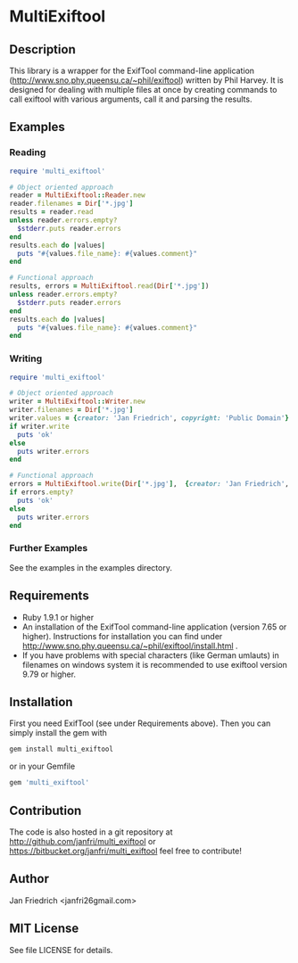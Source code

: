 # MultiExiftool

## Description

This library is a wrapper for the ExifTool command-line application
(http://www.sno.phy.queensu.ca/~phil/exiftool) written by Phil Harvey.
It is designed for dealing with multiple files at once by creating
commands to call exiftool with various arguments, call it and parsing
the results.

## Examples

### Reading

```ruby
require 'multi_exiftool'

# Object oriented approach
reader = MultiExiftool::Reader.new
reader.filenames = Dir['*.jpg']
results = reader.read
unless reader.errors.empty?
  $stderr.puts reader.errors
end
results.each do |values|
  puts "#{values.file_name}: #{values.comment}"
end

# Functional approach
results, errors = MultiExiftool.read(Dir['*.jpg'])
unless reader.errors.empty?
  $stderr.puts reader.errors
end
results.each do |values|
  puts "#{values.file_name}: #{values.comment}"
end
```

### Writing

```ruby
require 'multi_exiftool'

# Object oriented approach
writer = MultiExiftool::Writer.new
writer.filenames = Dir['*.jpg']
writer.values = {creator: 'Jan Friedrich', copyright: 'Public Domain'}
if writer.write
  puts 'ok'
else
  puts writer.errors
end

# Functional approach
errors = MultiExiftool.write(Dir['*.jpg'],  {creator: 'Jan Friedrich', copyright: 'Public Domain'})
if errors.empty?
  puts 'ok'
else
  puts writer.errors
end
```

### Further Examples

See the examples in the examples directory.


## Requirements

- Ruby 1.9.1 or higher
- An installation of the ExifTool command-line application (version 7.65 or
higher). Instructions for installation you can find under
http://www.sno.phy.queensu.ca/~phil/exiftool/install.html .
- If you have problems with special characters (like German umlauts) in
filenames on windows system it is recommended to use exiftool version 9.79
or higher.

## Installation

First you need ExifTool (see under Requirements above). Then you can simply
install the gem with
```sh
gem install multi_exiftool
```
or in your Gemfile
```ruby
gem 'multi_exiftool'
```

## Contribution

The code is also hosted in a git repository at
http://github.com/janfri/multi_exiftool
or
https://bitbucket.org/janfri/multi_exiftool
feel free to contribute!

## Author

Jan Friedrich <janfri26gmail.com>

## MIT License

See file LICENSE for details.
